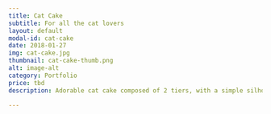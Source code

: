 ```yaml
---
title: Cat Cake
subtitle: For all the cat lovers
layout: default
modal-id: cat-cake
date: 2018-01-27
img: cat-cake.jpg
thumbnail: cat-cake-thumb.png
alt: image-alt
category: Portfolio
price: tbd
description: Adorable cat cake composed of 2 tiers, with a simple silhouette face and gold glitter cat ears.  This specific example was a red velvet cake frosted with black tinted buttercream.      

---
```

